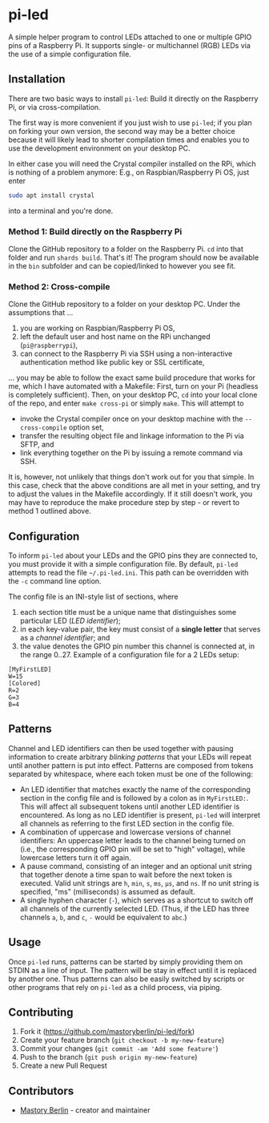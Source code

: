 # pi-led

A simple helper program to control LEDs attached to one or multiple GPIO pins of a Raspberry Pi.
It supports single- or multichannel (RGB) LEDs via the use of a simple configuration file.

## Installation

There are two basic ways to install `pi-led`: Build it directly on the Raspberry Pi, or via cross-compilation.

The first way is more convenient if you just wish to use `pi-led`; if you plan on forking your own version, the second way
may be a better choice because it will likely lead to shorter compilation times and enables you to use the development
environment on your desktop PC.

In either case you will need the Crystal compiler installed on the RPi, which is nothing of a problem anymore: E.g., on Raspbian/Raspberry Pi OS, just enter
```bash
sudo apt install crystal
```
into a terminal and you're done.

### Method 1: Build directly on the Raspberry Pi
Clone the GitHub repository to a folder on the Raspberry Pi. `cd` into that folder and run `shards build`. That's it! The program should now be available in the `bin` subfolder and can be copied/linked to however you see fit.

### Method 2: Cross-compile
Clone the GitHub repository to a folder on your desktop PC. Under the assumptions that ...

1. you are working on Raspbian/Raspberry Pi OS,
2. left the default user and host name on the RPi unchanged (`pi@raspberrypi`),
3. can connect to the Raspberry Pi via SSH using a non-interactive authentication method like public key or SSL certificate,

... you may be able to follow the exact same build procedure that works for me, which I have automated with a Makefile:
First, turn on your Pi (headless is completely sufficient). Then, on your desktop PC, `cd` into your local clone of the repo,
and enter `make cross-pi` or simply `make`. This will attempt to
- invoke the Crystal compiler once on your desktop machine with the `--cross-compile` option set,
- transfer the resulting object file and linkage information to the Pi via SFTP, and
- link everything together on the Pi by issuing a remote command via SSH.

It is, however, not unlikely that things don't work out for you that simple. In this case, check that the above conditions are all
met in your setting, and try to adjust the values in the Makefile accordingly. If it still doesn't work, you may have to reproduce
the make procedure step by step - or revert to method 1 outlined above.

## Configuration
To inform `pi-led` about your LEDs and the GPIO pins they are connected to, you must provide it with a simple configuration file.
By default, `pi-led` attempts to read the file `~/.pi-led.ini`. This path can be overridden with the `-c` command line option.

The config file is an INI-style list of sections, where
1. each section title must be a unique name that distinguishes some particular LED (*LED identifier*);
2. in each key-value pair, the key must consist of a **single letter** that serves as a *channel identifier*; and
3. the value denotes the GPIO pin number this channel is connected at, in the range 0..27.
Example of a configuration file for a 2 LEDs setup:
```
[MyFirstLED]
W=15
[Colored]
R=2
G=3
B=4
```

## Patterns
Channel and LED identifiers can then be used together with pausing information to create arbitrary *blinking patterns*
that your LEDs will repeat until another pattern is put into effect. Patterns are composed from tokens separated by whitespace,
where each token must be one of the following:
- An LED identifier that matches exactly the name of the corresponding section in the config file and is followed by a colon
  as in `MyFirstLED:`. This will affect all subsequent tokens until another LED identifier is encountered. As long as no
  LED identifier is present, `pi-led` will interpret all channels as referring to the first LED section in the config file.
- A combination of uppercase and lowercase versions of channel identifiers: An uppercase letter leads to the channel being
  turned on (i.e., the corresponding GPIO pin will be set to "high" voltage), while lowercase letters turn it off again.
- A pause command, consisting of an integer and an optional unit string that together denote a time span to wait before
  the next token is executed. Valid unit strings are `h`, `min`, `s`, `ms`, `µs`, and `ns`. If no unit string is specified,
  "ms" (milliseconds) is assumed as default.
- A single hyphen character (`-`), which serves as a shortcut to switch off all channels of the currently selected LED.
  (Thus, if the LED has three channels `a`, `b`, and `c`, `-` would be equivalent to `abc`.)

## Usage
Once `pi-led` runs, patterns can be started by simply providing them on STDIN as a line of input. The pattern will be stay
in effect until it is replaced by another one.
Thus patterns can also be easily switched by scripts or other programs that rely on `pi-led` as a child process, via piping.

## Contributing

1. Fork it (<https://github.com/mastoryberlin/pi-led/fork>)
2. Create your feature branch (`git checkout -b my-new-feature`)
3. Commit your changes (`git commit -am 'Add some feature'`)
4. Push to the branch (`git push origin my-new-feature`)
5. Create a new Pull Request

## Contributors

- [Mastory Berlin](https://github.com/mastoryberlin) - creator and maintainer
